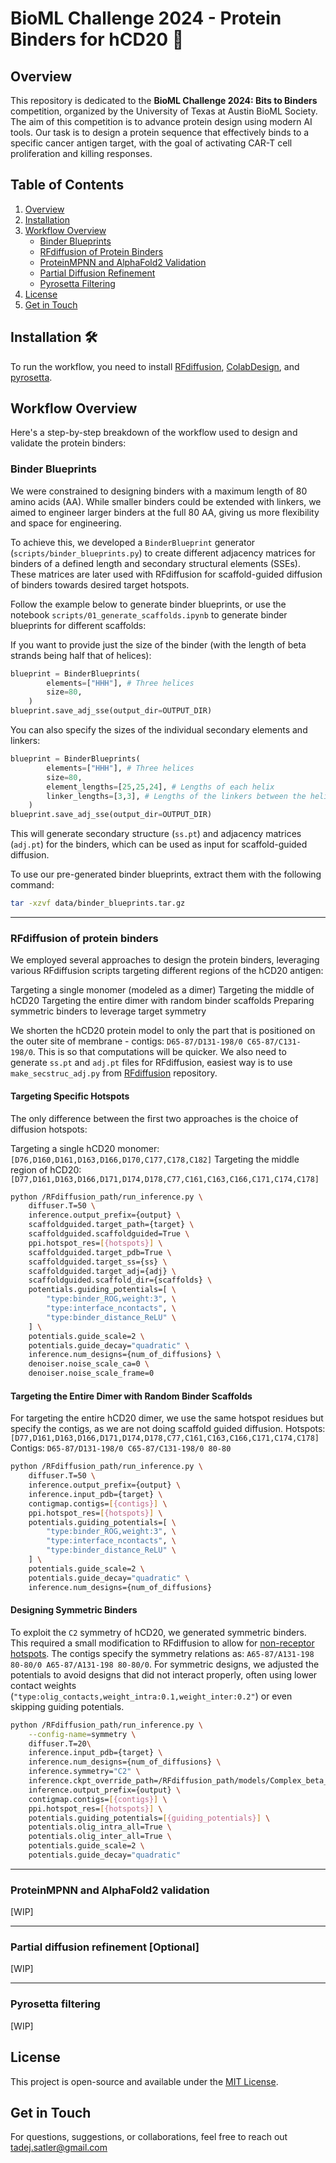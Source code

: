 # BioML Challenge 2024 - Protein Binders for hCD20 🧬

## Overview

This repository is dedicated to the **BioML Challenge 2024: Bits to Binders** competition, organized by the University of Texas at Austin BioML Society. The aim of this competition is to advance protein design using modern AI tools. Our task is to design a protein sequence that effectively binds to a specific cancer antigen target, with the goal of activating CAR-T cell proliferation and killing responses.

## Table of Contents

1. [Overview](#overview)
2. [Installation](#installation-%F0%9F%9B%A0%EF%B8%8F)
3. [Workflow Overview](#workflow-overview)
   - [Binder Blueprints](#binder-blueprints)
   - [RFdiffusion of Protein Binders](#rfdiffusion-of-protein-binders)
   - [ProteinMPNN and AlphaFold2 Validation](#proteinmpnn-and-alphafold2-validation)
   - [Partial Diffusion Refinement](#partial-diffusion-refinement-optional)
   - [Pyrosetta Filtering](#pyrosetta-filtering)
4. [License](#license)
5. [Get in Touch](#get-in-touch)

## Installation 🛠️

To run the workflow, you need to install [RFdiffusion](https://github.com/RosettaCommons/RFdiffusion), [ColabDesign](https://github.com/sokrypton/ColabDesign), and [pyrosetta](https://pypi.org/project/pyrosetta-installer/).

## Workflow Overview

Here's a step-by-step breakdown of the workflow used to design and validate the protein binders:

### Binder Blueprints

We were constrained to designing binders with a maximum length of 80 amino acids (AA). While smaller binders could be extended with linkers, we aimed to engineer larger binders at the full 80 AA, giving us more flexibility and space for engineering.

To achieve this, we developed a `BinderBlueprint` generator (`scripts/binder_blueprints.py`) to create different adjacency matrices for binders of a defined length and secondary structural elements (SSEs). These matrices are later used with RFdiffusion for scaffold-guided diffusion of binders towards desired target hotspots.

Follow the example below to generate binder blueprints, or use the notebook `scripts/01_generate_scaffolds.ipynb` to generate binder blueprints for different scaffolds:

If you want to provide just the size of the binder (with the length of beta strands being half that of helices):

```python
blueprint = BinderBlueprints(
        elements=["HHH"], # Three helices
        size=80,
    )
blueprint.save_adj_sse(output_dir=OUTPUT_DIR)
```

You can also specify the sizes of the individual secondary elements and linkers:

```python
blueprint = BinderBlueprints(
        elements=["HHH"], # Three helices
        size=80,
        element_lengths=[25,25,24], # Lengths of each helix
        linker_lengths=[3,3], # Lengths of the linkers between the helices
    )
blueprint.save_adj_sse(output_dir=OUTPUT_DIR)
```

This will generate secondary structure (`ss.pt`) and adjacency matrices (`adj.pt`) for the binders, which can be used as input for scaffold-guided diffusion.

To use our pre-generated binder blueprints, extract them with the following command:

```bash
tar -xzvf data/binder_blueprints.tar.gz
```

---

### RFdiffusion of protein binders

We employed several approaches to design the protein binders, leveraging various RFdiffusion scripts targeting different regions of the hCD20 antigen:

Targeting a single monomer (modeled as a dimer)
Targeting the middle of hCD20
Targeting the entire dimer with random binder scaffolds
Preparing symmetric binders to leverage target symmetry

We shorten the hCD20 protein model to only the part that is positioned on the outer site of membrane - contigs: `D65-87/D131-198/0 C65-87/C131-198/0`. This is so that computations will be quicker. We also need to generate `ss.pt` and `adj.pt` files for RFdiffusion, easiest way is to use `make_secstruc_adj.py` from [RFdiffusion](https://github.com/RosettaCommons/RFdiffusion) repository.

#### Targeting Specific Hotspots

The only difference between the first two approaches is the choice of diffusion hotspots:

Targeting a single hCD20 monomer: `[D76,D160,D161,D163,D166,D170,C177,C178,C182]`
Targeting the middle region of hCD20: `[D77,D161,D163,D166,D171,D174,D178,C77,C161,C163,C166,C171,C174,C178]`

```bash
python /RFdiffusion_path/run_inference.py \
    diffuser.T=50 \
    inference.output_prefix={output} \
    scaffoldguided.target_path={target} \
    scaffoldguided.scaffoldguided=True \
    ppi.hotspot_res=[{hotspots}] \
    scaffoldguided.target_pdb=True \
    scaffoldguided.target_ss={ss} \
    scaffoldguided.target_adj={adj} \
    scaffoldguided.scaffold_dir={scaffolds} \
    potentials.guiding_potentials=[ \
        "type:binder_ROG,weight:3", \
        "type:interface_ncontacts", \
        "type:binder_distance_ReLU" \
    ] \
    potentials.guide_scale=2 \
    potentials.guide_decay="quadratic" \
    inference.num_designs={num_of_diffusions} \
    denoiser.noise_scale_ca=0 \
    denoiser.noise_scale_frame=0
```

#### Targeting the Entire Dimer with Random Binder Scaffolds

For targeting the entire hCD20 dimer, we use the same hotspot residues but specify the contigs, as we are not doing scaffold guided diffusion.
Hotspots: `[D77,D161,D163,D166,D171,D174,D178,C77,C161,C163,C166,C171,C174,C178]`
Contigs: `D65-87/D131-198/0 C65-87/C131-198/0 80-80`

```bash
python /RFdiffusion_path/run_inference.py \
    diffuser.T=50 \
    inference.output_prefix={output} \
    inference.input_pdb={target} \
    contigmap.contigs=[{contigs}] \
    ppi.hotspot_res=[{hotspots}] \
    potentials.guiding_potentials=[ \
        "type:binder_ROG,weight:3", \
        "type:interface_ncontacts", \
        "type:binder_distance_ReLU" \
    ] \
    potentials.guide_scale=2 \
    potentials.guide_decay="quadratic" \
    inference.num_designs={num_of_diffusions}
```

#### Designing Symmetric Binders

To exploit the `C2` symmetry of hCD20, we generated symmetric binders. This required a small modification to RFdiffusion to allow for [non-receptor hotspots](https://github.com/RosettaCommons/RFdiffusion/commit/642e3643dcde2f7d70d6847f82cf889f29adf7d4).
The contigs specify the symmetry relations as: `A65-87/A131-198 80-80/0 A65-87/A131-198 80-80/0`. For symmetric designs, we adjusted the potentials to avoid designs that did not interact properly, often using lower contact weights (`"type:olig_contacts,weight_intra:0.1,weight_inter:0.2"`) or even skipping guiding potentials.

```bash
python /RFdiffusion_path/run_inference.py \
    --config-name=symmetry \
    diffuser.T=20\
    inference.input_pdb={target} \
    inference.num_designs={num_of_diffusions} \
    inference.symmetry="C2" \
    inference.ckpt_override_path=/RFdiffusion_path/models/Complex_beta_ckpt.pt \
    inference.output_prefix={output} \
    contigmap.contigs=[{contigs}] \
    ppi.hotspot_res=[{hotspots}] \
    potentials.guiding_potentials=[{guiding_potentials}] \
    potentials.olig_intra_all=True \
    potentials.olig_inter_all=True \
    potentials.guide_scale=2 \
    potentials.guide_decay="quadratic"
```

---

### ProteinMPNN and AlphaFold2 validation

[WIP]

---

### Partial diffusion refinement [Optional]

[WIP]

---

### Pyrosetta filtering

[WIP]

## License

This project is open-source and available under the [MIT License](LICENSE).

## Get in Touch

For questions, suggestions, or collaborations, feel free to reach out tadej.satler@gmail.com
